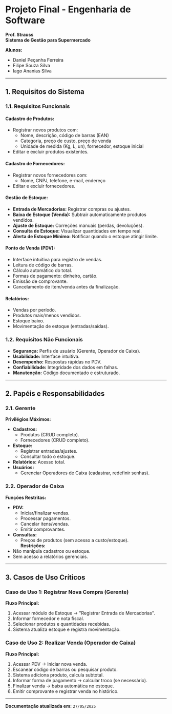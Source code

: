# Projeto Final - Engenharia de Software  
**Prof. Strauss**  
**Sistema de Gestão para Supermercado**  

**Alunos:**  
- Daniel Peçanha Ferreira  
- Filipe Souza Silva  
- Iago Ananias Silva  

---

## 1. Requisitos do Sistema  

### 1.1. Requisitos Funcionais  

#### **Cadastro de Produtos:**  
- Registrar novos produtos com:  
  - Nome, descrição, código de barras (EAN)  
  - Categoria, preço de custo, preço de venda  
  - Unidade de medida (Kg, L, un), fornecedor, estoque inicial  
- Editar e excluir produtos existentes.  

#### **Cadastro de Fornecedores:**  
- Registrar novos fornecedores com:  
  - Nome, CNPJ, telefone, e-mail, endereço  
- Editar e excluir fornecedores.  

#### **Gestão de Estoque:**  
- **Entrada de Mercadorias:** Registrar compras ou ajustes.  
- **Baixa de Estoque (Venda):** Subtrair automaticamente produtos vendidos.  
- **Ajuste de Estoque:** Correções manuais (perdas, devoluções).  
- **Consulta de Estoque:** Visualizar quantidades em tempo real.  
- **Alerta de Estoque Mínimo:** Notificar quando o estoque atingir limite.  

#### **Ponto de Venda (PDV):**  
- Interface intuitiva para registro de vendas.  
- Leitura de código de barras.  
- Cálculo automático do total.  
- Formas de pagamento: dinheiro, cartão.  
- Emissão de comprovante.  
- Cancelamento de item/venda antes da finalização.  

#### **Relatórios:**  
- Vendas por período.  
- Produtos mais/menos vendidos.  
- Estoque baixo.  
- Movimentação de estoque (entradas/saídas).  

### 1.2. Requisitos Não Funcionais  
- **Segurança:** Perfis de usuário (Gerente, Operador de Caixa).  
- **Usabilidade:** Interface intuitiva.  
- **Desempenho:** Respostas rápidas no PDV.  
- **Confiabilidade:** Integridade dos dados em falhas.  
- **Manutenção:** Código documentado e estruturado.  

---

## 2. Papéis e Responsabilidades  

### 2.1. Gerente  
**Privilégios Máximos:**  
- **Cadastros:**  
  - Produtos (CRUD completo).  
  - Fornecedores (CRUD completo).  
- **Estoque:**  
  - Registrar entradas/ajustes.  
  - Consultar todo o estoque.  
- **Relatórios:** Acesso total.  
- **Usuários:**  
  - Gerenciar Operadores de Caixa (cadastrar, redefinir senhas).  

### 2.2. Operador de Caixa  
**Funções Restritas:**  
- **PDV:**  
  - Iniciar/finalizar vendas.  
  - Processar pagamentos.  
  - Cancelar itens/vendas.  
  - Emitir comprovantes.  
- **Consultas:**  
  - Preços de produtos (sem acesso a custo/estoque).  
**Restrições:**  
- Não manipula cadastros ou estoque.  
- Sem acesso a relatórios gerenciais.  

---

## 3. Casos de Uso Críticos  

### **Caso de Uso 1: Registrar Nova Compra (Gerente)**  
**Fluxo Principal:**  
1. Acessar módulo de Estoque → "Registrar Entrada de Mercadorias".  
2. Informar fornecedor e nota fiscal.  
3. Selecionar produtos e quantidades recebidas.  
4. Sistema atualiza estoque e registra movimentação.  

### **Caso de Uso 2: Realizar Venda (Operador de Caixa)**  
**Fluxo Principal:**  
1. Acessar PDV → Iniciar nova venda.  
2. Escanear código de barras ou pesquisar produto.  
3. Sistema adiciona produto, calcula subtotal.  
4. Informar forma de pagamento → calcular troco (se necessário).  
5. Finalizar venda → baixa automática no estoque.  
6. Emitir comprovante e registrar venda no histórico.  

---  
**Documentação atualizada em:** `27/05/2025`  


